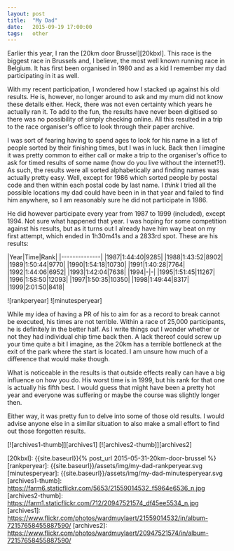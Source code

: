 ```yaml
---
layout: post
title:  "My Dad"
date:   2015-09-19 17:00:00
tags:   other
---
```


Earlier this year, I ran the [20km door Brussel][20kbxl]. This race is the
biggest race in Brussels and, I believe, the most well known running race in
Belgium. It has first been organised in 1980 and as a kid I remember my dad
participating in it as well.

With my recent participation, I wondered how I stacked up against his old
results. He is, however, no longer around to ask and my mum did not know these
details either. Heck, there was not even certainty which years he actually ran
it. To add to the fun, the results have never been digitised so there was no
possibility of simply checking online. All this resulted in a trip to the race
organiser's office to look through their paper archive.

I was sort of fearing having to spend ages to look for his name in a list of
people sorted by their finishing times, but I was in luck.  Back then I imagine
it was pretty common to either call or make a trip to the organiser's office to
ask for timed results of some name (how do you live without the internet?!). As
such, the results were all sorted alphabetically and finding names was actually
pretty easy. Well, except for 1986 which sorted people by postal code and then
within each postal code by last name. I *think* I tried all the possible
locations my dad could have been in in that year and failed to find him
anywhere, so I am reasonably sure he did not participate in 1986.

He did however participate every year from 1987 to 1999 (included), except 1994.
Not sure what happened that year. I was hoping for some competition
against his results, but as it turns out I already have him way beat on
my first attempt, which ended in 1h30m41s and a 2833rd spot. These are his
results:

|Year|Time|Rank|
|--------------|
|1987|1:44:40|9285|
|1988|1:43:52|8902|
|1989|1:50:44|9770|
|1990|1:54:18|10730|
|1991|1:40:28|7764|
|1992|1:44:06|6952|
|1993|1:42:04|7638|
|1994|-|-|
|1995|1:51:45|11267|
|1996|1:58:50|12093|
|1997|1:50:35|10350|
|1998|1:49:44|8317|
|1999|2:01:50|8418|

![rankperyear]
![minutesperyear]

While my idea of having a PR of his to aim for as a record to break cannot be
executed, his times are not terrible. Within a race of 25,000 participants, he
is definitely in the better half. As I write things out I wonder whether or not
they had individual chip time back then. A lack thereof could screw up your
time quite a bit I imagine, as the 20km has a terrible bottleneck at the exit
of the park where the start is located. I am unsure how much of a difference
that would make though.

What is noticeable in the results is that outside effects really can have a big
influence on how you do. His worst time is in 1999, but his rank for that one
is actually his fifth best. I would guess that might have been a pretty hot
year and everyone was suffering or maybe the course was slightly longer then.

Either way, it was pretty fun to delve into some of those old results. I would
advise anyone else in a similar situation to also make a small effort to find
out those forgotten results.

[![archives1-thumb]][archives1]
[![archives2-thumb]][archives2]

[20kbxl]: {{site.baseurl}}{% post_url 2015-05-31-20km-door-brussel %}
[rankperyear]: {{site.baseurl}}/assets/img/my-dad-rankperyear.svg
[minutesperyear]: {{site.baseurl}}/assets/img/my-dad-minutesperyear.svg
[archives1-thumb]: https://farm6.staticflickr.com/5653/21559014532_f5964e6536_n.jpg
[archives2-thumb]: https://farm1.staticflickr.com/712/20947521574_df45ee5534_n.jpg
[archives1]: https://www.flickr.com/photos/wardmuylaert/21559014532/in/album-72157658455887590/
[archives2]: https://www.flickr.com/photos/wardmuylaert/20947521574/in/album-72157658455887590/
